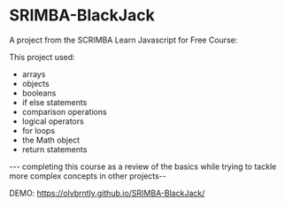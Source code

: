 # SRIMBA-BlackJack

A project from the SCRIMBA Learn Javascript for Free Course:

This project used:
- arrays
- objects
- booleans
- if else statements
- comparison operations
- logical operators
- for loops
- the Math object
- return statements


--- completing this course as a review of the basics while trying to tackle more complex concepts in other projects--

DEMO: https://olvbrntly.github.io/SRIMBA-BlackJack/
